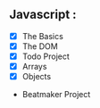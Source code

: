 ## Javascript :

- [x] The Basics
- [x] The DOM
- [x] Todo Project
- [x] Arrays
- [x] Objects
- Beatmaker Project
